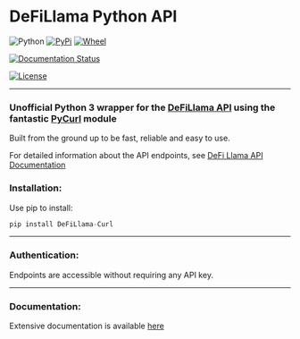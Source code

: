 # DeFiLlama Python API

![Python](https://img.shields.io/pypi/pyversions/DeFiLlama-Curl?style=flat-square)
[![PyPi](https://img.shields.io/pypi/v/DeFiLlama-Curl?style=flat-square)](https://pypi.org/project/DeFiLlama-Curl/)
[![Wheel](https://img.shields.io/pypi/wheel/DeFiLlama-Curl?style=flat-square)](https://github.com/the-praxs/DeFiLlama-Curl/releases)

[![Documentation Status](https://readthedocs.org/projects/defillama-curl/badge/?version=latest)](https://defillama-curl.readthedocs.io/en/latest/?badge=latest)

[![License](https://img.shields.io/badge/License-Apache%202.0-blue.svg)](https://opensource.org/licenses/Apache-2.0)

-------

### Unofficial Python 3 wrapper for the [DeFiLlama API](https://defillama.com/home) using the fantastic [PyCurl](http://pycurl.io/) module

Built from the ground up to be fast, reliable and easy to use.

For detailed information about the API endpoints, see [DeFi Llama API Documentation](https://defillama.com/docs/api)

### Installation:

Use pip to install:

```python
pip install DeFiLlama-Curl
```
<!-- 
*TODO: Add conda link* -->

-----------

### Authentication:

Endpoints are accessible without requiring any API key.

-----------

### Documentation:

Extensive documentation is available [here](http://defillama-curl.readthedocs.io/)